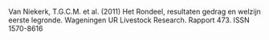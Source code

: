 Van Niekerk, T.G.C.M. et al. (2011) Het Rondeel, resultaten gedrag en welzijn eerste legronde. Wageningen UR Livestock Research. Rapport 473. ISSN 1570-8616
